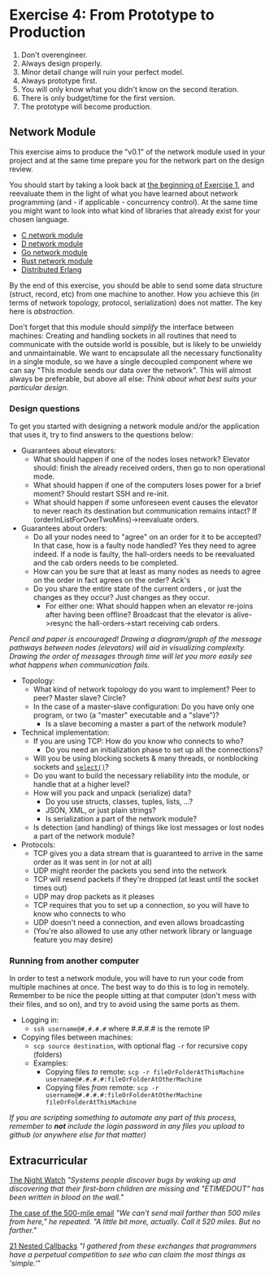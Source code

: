 # Exercise 4: From Prototype to Production

1. Don't overengineer.
2. Always design properly.
3. Minor detail change will ruin your perfect model.
4. Always prototype first.
5. You will only know what you didn't know on the second iteration.
6. There is only budget/time for the first version.
7. The prototype will become production.


## Network Module

This exercise aims to produce the "v0.1" of the network module used in your project and at the same time prepare you for the network part on the design review.


You should start by taking a look back at [the beginning of Exercise 1](https://github.com/TTK4145/Exercise1/blob/master/Part1/README.md), and reevaluate them in the light of what you have learned about network programming (and - if applicable - concurrency control). At the same time you might want to look into what kind of libraries that already exist for your chosen language.

 - [C network module](https://github.com/TTK4145/Network-c)
 - [D network module](https://github.com/TTK4145/Network-D)
 - [Go network module](https://github.com/TTK4145/Network-go)
 - [Rust network module](https://github.com/edvardsp/network-rust)
 - [Distributed Erlang](http://erlang.org/doc/reference_manual/distributed.html)
 
By the end of this exercise, you should be able to send some data structure (struct, record, etc) from one machine to another. How you achieve this (in terms of network topology, protocol, serialization) does not matter. The key here is *abstraction*.  

Don't forget that this module should *simplify* the interface between machines: Creating and handling sockets in all routines that need to communicate with the outside world is possible, but is likely to be unwieldy and unmaintainable. We want to encapsulate all the necessary functionality in a single module, so we have a single decoupled component where we can say "This module sends our data over the network". This will almost always be preferable, but above all else: *Think about what best suits your particular design*.


### Design questions

To get you started with designing a network module and/or the application that uses it, try to find answers to the questions below:

 - Guarantees about elevators:
   - What should happen if one of the nodes loses network?
        Elevator should: finish the already received orders, then go to non operational mode.
   - What should happen if one of the computers loses power for a brief moment?
        Should restart SSH and re-init.
   - What should happen if some unforeseen event causes the elevator to never reach its destination but communication remains intact?
        If (orderInListForOverTwoMins)->reevaluate orders.
 - Guarantees about orders:
   - Do all your nodes need to "agree" on an order for it to be accepted? In that case, how is a faulty node handled? 
        Yes they need to agree indeed. If a node is faulty, the hall-orders needs to be reevaluated and the cab orders needs to be completed.
   - How can you be sure that at least as many nodes as needs to agree on the order in fact agrees on the order?
        Ack's
   - Do you share the entire state of the current orders , or just the changes as they occur?
        Just changes as they occur.
     - For either one: What should happen when an elevator re-joins after having been offline?
        Broadcast that the elevator is alive->resync the hall-orders->start receiving cab orders. 

*Pencil and paper is encouraged! Drawing a diagram/graph of the message pathways between nodes (elevators) will aid in visualizing complexity. Drawing the order of messages through time will let you more easily see what happens when communication fails.*
     
 - Topology:
   - What kind of network topology do you want to  implement? Peer to peer? Master slave? Circle?
   - In the case of a master-slave configuration: Do you have only one program, or two (a "master" executable and a "slave")?
     - Is a slave becoming a master a part of the network module?
 - Technical implementation:
   - If you are using TCP: How do you know who connects to who?
     - Do you need an initialization phase to set up all the connections?
   - Will you be using blocking sockets & many threads, or nonblocking sockets and [`select()`](http://en.wikipedia.org/wiki/Select_%28Unix%29)?
   - Do you want to build the necessary reliability into the module, or handle that at a higher level?
   - How will you pack and unpack (serialize) data?
     - Do you use structs, classes, tuples, lists, ...?
     - JSON, XML, or just plain strings?
     - Is serialization a part of the network module?
   - Is detection (and handling) of things like lost messages or lost nodes a part of the network module?
 - Protocols:
   - TCP gives you a data stream that is guaranteed to arrive in the same order as it was sent in (or not at all)
   - UDP might reorder the packets you send into the network
   - TCP will resend packets if they're dropped (at least until the socket times out)
   - UDP may drop packets as it pleases
   - TCP requires that you to set up a connection, so you will have to know who connects to who
   - UDP doesn't need a connection, and even allows broadcasting
   - (You're also allowed to use any other network library or language feature you may desire)
   

 
### Running from another computer

In order to test a network module, you will have to run your code from multiple machines at once. The best way to do this is to log in remotely. Remember to be nice the people sitting at that computer (don't mess with their files, and so on), and try to avoid using the same ports as them.

 - Logging in:
   - `ssh username@#.#.#.#` where #.#.#.# is the remote IP
 - Copying files between machines:
   - `scp source destination`, with optional flag `-r` for recursive copy (folders)
   - Examples:
     - Copying files *to* remote: `scp -r fileOrFolderAtThisMachine username@#.#.#.#:fileOrFolderAtOtherMachine`
     - Copying files *from* remote: `scp -r username@#.#.#.#:fileOrFolderAtOtherMachine fileOrFolderAtThisMachine`
    
*If you are scripting something to automate any part of this process, remember to **not** include the login password in any files you upload to github (or anywhere else for that matter)*

## Extracurricular

[The Night Watch](https://web.archive.org/web/20140214100538/http://research.microsoft.com/en-us/people/mickens/thenightwatch.pdf)
*"Systems people discover bugs by waking up and discovering that their first-born children are missing and "ETIMEDOUT" has been written in blood on the wall."*

[The case of the 500-mile email](http://www.ibiblio.org/harris/500milemail.html)
*"We can't send mail farther than 500 miles from here," he repeated. "A little bit more, actually. Call it 520 miles. But no farther."*

[21 Nested Callbacks](http://blog.michellebu.com/2013/03/21-nested-callbacks/)
*"I gathered from these exchanges that programmers have a perpetual competition to see who can claim the most things as 'simple.'"*
